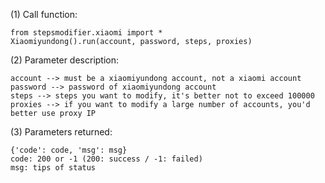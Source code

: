 (1) Call function:

    from stepsmodifier.xiaomi import *
    Xiaomiyundong().run(account, password, steps, proxies)
    
(2) Parameter description:

    account --> must be a xiaomiyundong account, not a xiaomi account
    password --> password of xiaomiyundong account
    steps --> steps you want to modify, it's better not to exceed 100000
    proxies --> if you want to modify a large number of accounts, you'd better use proxy IP
    
    
(3) Parameters returned:
    
    {'code': code, 'msg': msg}
    code: 200 or -1 (200: success / -1: failed)
    msg: tips of status